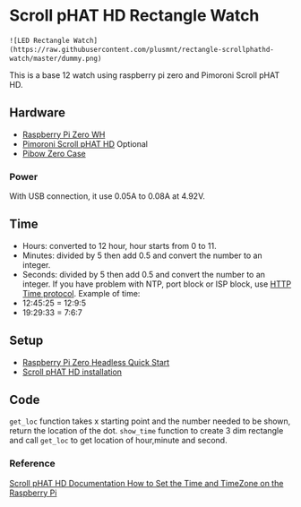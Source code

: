 # Scroll pHAT HD Rectangle Watch
    ![LED Rectangle Watch](https://raw.githubusercontent.com/plusmnt/rectangle-scrollphathd-watch/master/dummy.png)

This is a base 12 watch using raspberry pi zero and Pimoroni Scroll pHAT HD.

## Hardware
- [Raspberry Pi Zero WH](https://www.adafruit.com/product/3708)
- [Pimoroni Scroll pHAT HD](https://www.adafruit.com/product/3473)
Optional
- [Pibow Zero Case](https://www.adafruit.com/product/3005) 

### Power 
With USB connection, it use 0.05A to 0.08A at 4.92V.

## Time
- Hours: converted to 12 hour, hour starts from 0 to 11.
- Minutes: divided by 5 then add 0.5 and convert the number to an integer.
- Seconds: divided by 5 then add 0.5 and convert the number to an integer.
If you have problem with NTP, port block or ISP block, use [HTTP Time protocol](http://www.vervest.org/htp/).
Example of time:
- 12:45:25 = 12:9:5
- 19:29:33 = 7:6:7



## Setup 
- [Raspberry Pi Zero Headless Quick Start](https://learn.adafruit.com/raspberry-pi-zero-creation)
- [Scroll pHAT HD installation](https://github.com/pimoroni/scroll-phat-hd#manual-install)

## Code
`get_loc` function takes x starting point and the number needed to be shown, return the location of the dot.
`show_time` function to create 3 dim rectangle and call `get_loc` to get location of hour,minute and second.

### Reference
[Scroll pHAT HD Documentation ](http://docs.pimoroni.com/scrollphathd/)
[How to Set the Time and TimeZone on the Raspberry Pi](http://kamilslab.com/2018/09/18/how-to-set-the-time-and-timezone-on-the-raspberry-pi/)